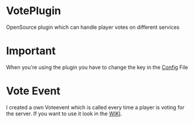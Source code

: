 # VotePlugin
 OpenSource plugin which can handle player votes on different services
 
# Important
 When you're using the plugin you have to change the key in the [Config](https://github.com/Sigabiel/VotePlugin/blob/master/src/config.yml) File
 
# Vote Event
 I created a own Voteevent which is called every time a player is voting for the server. If you want to use
 it look in the [WIKI](https://github.com/Sigabiel/VotePlugin/wiki).
 
